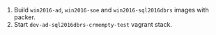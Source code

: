 1. Build ``win2016-ad``, ``win2016-soe`` and ``win2016-sql2016dbrs`` images with packer.
2. Start ``dev-ad-sql2016dbrs-crmempty-test`` vagrant stack.